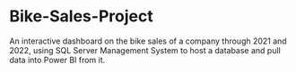 # Bike-Sales-Project
An interactive dashboard on the bike sales of a company through 2021 and 2022, using SQL Server Management System to host a database and pull data into Power BI from it. 
